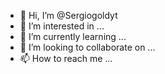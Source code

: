- 👋 Hi, I’m @Sergiogoldyt
- 👀 I’m interested in ...
- 🌱 I’m currently learning ...
- 💞️ I’m looking to collaborate on ...
- 📫 How to reach me ...

<!---
Sergiogoldyt/Sergiogoldyt is a ✨ special ✨ repository because its `README.md` (this file) appears on your GitHub profile.
You can click the Preview link to take a look at your changes.
--->
